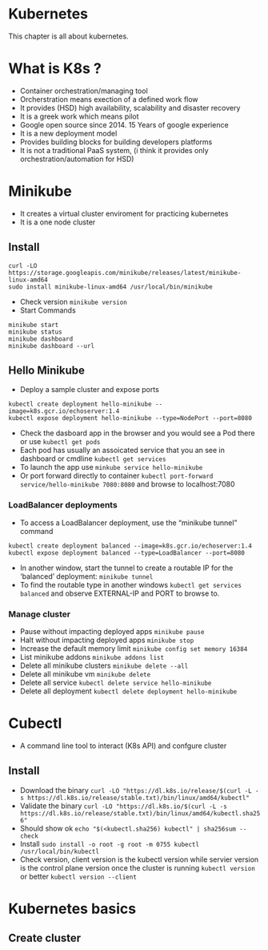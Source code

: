 Kubernetes
=========

This chapter is all about kubernetes.
# What is K8s ?
- Container orchestration/managing tool
- Orcherstration means exection of a defined work flow
- It provides (HSD) high availability, scalability and disaster recovery
- It is a greek work which means pilot
- Google open source since 2014. 15 Years of google experience
- It is a new deployment model
- Provides building blocks for building developers platforms
- It is not a traditional PaaS system, (i think it provides only orchestration/automation for HSD)


# Minikube
- It creates a virtual cluster enviroment for practicing kubernetes
- It is a one node cluster
## Install
```
curl -LO https://storage.googleapis.com/minikube/releases/latest/minikube-linux-amd64
sudo install minikube-linux-amd64 /usr/local/bin/minikube

```
- Check version `minikube version`
- Start Commands
```
minikube start
minikube status
minikube dashboard
minikube dashboard --url

```
## Hello Minikube
- Deploy a sample cluster and expose ports
```
kubectl create deployment hello-minikube --image=k8s.gcr.io/echoserver:1.4
kubectl expose deployment hello-minikube --type=NodePort --port=8080

```
- Check the dasboard app in the browser and you would see a Pod there or use `kubectl get pods`
- Each pod has usually an assoicated service that you an see in dashboard or cmdline `kubectl get services`
- To launch the app use `minkube service hello-minikube`
- Or port forward directly to container
`kubectl port-forward service/hello-minikube 7080:8080` and browse to localhost:7080

### LoadBalancer deployments 
- To access a LoadBalancer deployment, use the “minikube tunnel” command
```
kubectl create deployment balanced --image=k8s.gcr.io/echoserver:1.4  
kubectl expose deployment balanced --type=LoadBalancer --port=8080

```
- In another window, start the tunnel to create a routable IP for the ‘balanced’ deployment: `minikube tunnel`
- To find the routable type in another windows `kubectl get services balanced` and observe EXTERNAL-IP and PORT to browse to.

### Manage cluster
- Pause without impacting deployed apps `minikube pause`
- Halt without impacting deployed apps `minikube stop`
- Increase the default memory limit `minikube config set memory 16384`
- List minikube addons `minikube addons list`
- Delete all minikube clusters `minikube delete --all`
- Delete all minikube vm `minikube delete`
- Delete all service  `kubectl delete service hello-minikube`
- Delete all deployment `kubectl delete deployment hello-minikube`

# Cubectl
- A command line tool to interact (K8s API) and confgure cluster
## Install
- Download the binary `curl -LO "https://dl.k8s.io/release/$(curl -L -s https://dl.k8s.io/release/stable.txt)/bin/linux/amd64/kubectl"`
- Validate the binary `curl -LO "https://dl.k8s.io/$(curl -L -s https://dl.k8s.io/release/stable.txt)/bin/linux/amd64/kubectl.sha256"`
- Should show ok `echo "$(<kubectl.sha256) kubectl" | sha256sum --check`
- Install `sudo install -o root -g root -m 0755 kubectl /usr/local/bin/kubectl`
- Check version, client version is the kubectl version while servier version is the control plane version once the cluster is running `kubectl version` or better `kubectl version --client`

# Kubernetes basics
## Create cluster
